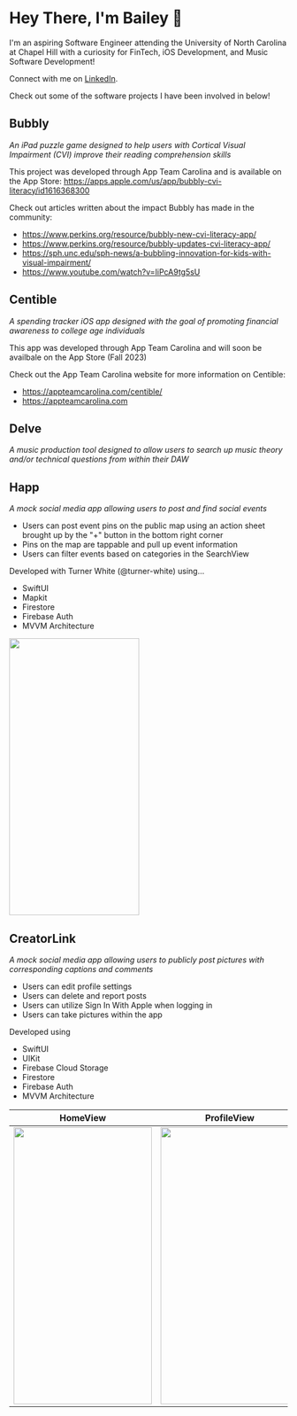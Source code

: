 # Hey There, I'm Bailey 👋

I'm an aspiring Software Engineer attending the University of North Carolina at Chapel Hill with a curiosity for FinTech, iOS Development, and Music Software Development!

Connect with me on [LinkedIn](https://www.linkedin.com/in/baileyvanwormer/).

Check out some of the software projects I have been involved in below!

## Bubbly
*An iPad puzzle game designed to help users with Cortical Visual Impairment (CVI) improve their reading comprehension skills*

This project was developed through App Team Carolina and is available on the App Store: https://apps.apple.com/us/app/bubbly-cvi-literacy/id1616368300

Check out articles written about the impact Bubbly has made in the community: 
- https://www.perkins.org/resource/bubbly-new-cvi-literacy-app/
- https://www.perkins.org/resource/bubbly-updates-cvi-literacy-app/
- https://sph.unc.edu/sph-news/a-bubbling-innovation-for-kids-with-visual-impairment/
- https://www.youtube.com/watch?v=IiPcA9tg5sU

## Centible
*A spending tracker iOS app designed with the goal of promoting financial awareness to college age individuals*

This app was developed through App Team Carolina and will soon be availbale on the App Store (Fall 2023)

Check out the App Team Carolina website for more information on Centible: 
- https://appteamcarolina.com/centible/
- https://appteamcarolina.com

## Delve
*A music production tool designed to allow users to search up music theory and/or technical questions from within their DAW*

## Happ
*A mock social media app allowing users to post and find social events*
- Users can post event pins on the public map using an action sheet brought up by the "+" button in the bottom right corner 
- Pins on the map are tappable and pull up event information
- Users can filter events based on categories in the SearchView

Developed with Turner White (@turner-white) using...
- SwiftUI
- Mapkit
- Firestore
- Firebase Auth
- MVVM Architecture

<img src="https://user-images.githubusercontent.com/89269750/169360206-4b978af6-59a2-4600-8ca9-8de3b91a21b5.PNG" width="235" height="500">

## CreatorLink
*A mock social media app allowing users to publicly post pictures with corresponding captions and comments*
- Users can edit profile settings
- Users can delete and report posts
- Users can utilize Sign In With Apple when logging in
- Users can take pictures within the app

Developed using
- SwiftUI
- UIKit
- Firebase Cloud Storage
- Firestore
- Firebase Auth
- MVVM Architecture

HomeView             |  ProfileView         |   SettingsView         | 
:-------------------------:|:-------------------------:|:-------------------------:
<img src="https://user-images.githubusercontent.com/89269750/169728083-4dc3f65a-a4be-4a6d-9737-3e42083ff539.PNG" width="250" height="500">  |  <img src="https://user-images.githubusercontent.com/89269750/169728090-38e59f44-e00b-4998-99ba-59ba0257cf04.PNG" width="250" height="500">  |  <img src="https://user-images.githubusercontent.com/89269750/169728095-8e9da547-d371-45fc-9d02-d60be12da1ff.PNG" width="250" height="500">  |
